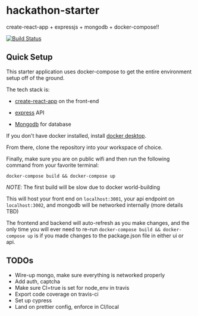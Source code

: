 # hackathon-starter
create-react-app + expressjs + mongodb + docker-compose!!

[![Build Status](https://travis-ci.org/homedepot/hackathon-starter.svg?branch=master)](https://travis-ci.org/homedepot/hackathon-starter)

## Quick Setup

This starter application uses docker-compose to get the entire environment setup off of the ground.

The tech stack is: 

- [create-react-app](https://github.com/facebook/create-react-app) on the front-end

- [express](https://expressjs.com/) API

- [Mongodb](https://www.mongodb.com/) for database 

If you don't have docker installed, install [docker desktop](https://www.docker.com/products/docker-desktop). 

From there, clone the repository into your workspace of choice. 

Finally, make sure you are on public wifi and then run the following command from your favorite terminal: 

```
docker-compose build && docker-compose up
```

*NOTE*: The first build will be slow due to docker world-building

This will host your front end on `localhost:3001`, your api endpoint on `localhost:3002`, and mongodb will be networked internally (more details TBD)

The frontend and backend will auto-refresh as you make changes, and the only time you will ever need to re-run `docker-compose build && docker-compose up` 
is if you made changes to the package.json file in either ui or api.
 

## TODOs

- Wire-up mongo, make sure everything is networked properly
- Add auth, captcha 
- Make sure CI=true is set for node_env in travis
- Export code coverage on travis-ci
- Set up cypress
- Land on prettier config, enforce in CI/local

